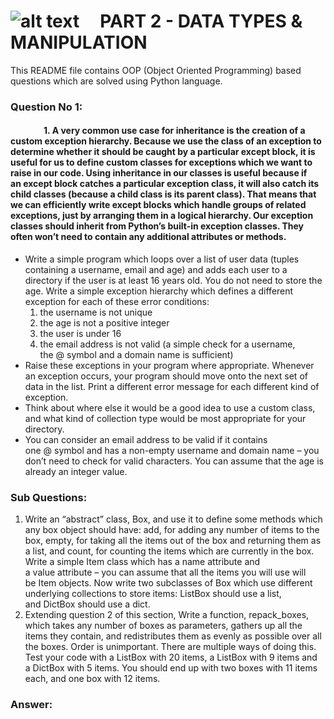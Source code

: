 # ![alt text](https://carteblanche.tech/static/static/website/images/general/logo.svg "Logo Title")  &nbsp; &nbsp;  PART 2 - DATA TYPES & MANIPULATION

This README file contains OOP (Object Oriented Programming) based questions which are solved using Python language.

### Question No 1:
#### &nbsp; &nbsp; &nbsp; &nbsp; &nbsp; &nbsp; &nbsp; &nbsp; 1. A very common use case for inheritance is the creation of a custom exception hierarchy. Because we use the class of an exception to determine whether it should be caught by a particular except block, it is useful for us to define custom classes for exceptions which we want to raise in our code. Using inheritance in our classes is useful because if an except block catches a particular exception class, it will also catch its child classes (because a child class is its parent class). That means that we can efficiently write except blocks which handle groups of related exceptions, just by arranging them in a logical hierarchy. Our exception classes should inherit from Python’s built-in exception classes. They often won’t need to contain any additional attributes or methods.
* Write a simple program which loops over a list of user data (tuples containing a username, email and age) and adds each user to a directory if the user is at least 16 years old. You do not need to store the age. Write a simple exception hierarchy which defines a different exception for each of these error conditions:
    1. the username is not unique
    2. the age is not a positive integer
    3. the user is under 16
    4. the email address is not valid (a simple check for a username, the @ symbol and a domain name is sufficient)
* Raise these exceptions in your program where appropriate. Whenever an exception occurs, your program should move onto the next set of data in the list. Print a different error message for each different kind of exception.
* Think about where else it would be a good idea to use a custom class, and what kind of collection type would be most appropriate for your directory.
* You can consider an email address to be valid if it contains one @ symbol and has a non-empty username and domain name – you don’t need to check for valid characters. You can assume that the age is already an integer value.

### Sub Questions:

1. Write an “abstract” class, Box, and use it to define some methods which any box object should have: add, for adding any number of items to the box, empty, for taking all the items out of the box and returning them as a list, and count, for counting the items which are currently in the box. Write a simple Item class which has a name attribute and a value attribute – you can assume that all the items you will use will be Item objects. Now write two subclasses of Box which use different underlying collections to store items: ListBox should use a list, and DictBox should use a dict.
2. Extending question 2 of this section, Write a function, repack_boxes, which takes any number of boxes as parameters, gathers up all the items they contain, and redistributes them as evenly as possible over all the boxes. Order is unimportant. There are multiple ways of doing this. Test your code with a ListBox with 20 items, a ListBox with 9 items and a DictBox with 5 items. You should end up with two boxes with 11 items each, and one box with 12 items.


### Answer:

